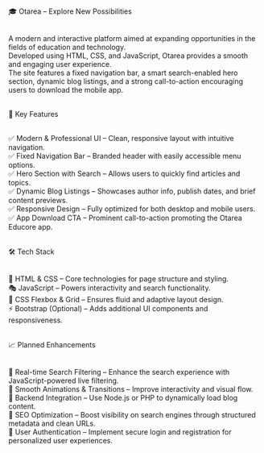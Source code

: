 🎓 Otarea – Explore New Possibilities<br><br>

A modern and interactive platform aimed at expanding opportunities in the fields of education and technology.<br>
Developed using HTML, CSS, and JavaScript, Otarea provides a smooth and engaging user experience.<br>
The site features a fixed navigation bar, a smart search-enabled hero section, dynamic blog listings, and a strong call-to-action encouraging users to download the mobile app.<br><br>

🚀 Key Features<br><br>

✅ Modern & Professional UI – Clean, responsive layout with intuitive navigation.<br>
✅ Fixed Navigation Bar – Branded header with easily accessible menu options.<br>
✅ Hero Section with Search – Allows users to quickly find articles and topics.<br>
✅ Dynamic Blog Listings – Showcases author info, publish dates, and brief content previews.<br>
✅ Responsive Design – Fully optimized for both desktop and mobile users.<br>
✅ App Download CTA – Prominent call-to-action promoting the Otarea Educore app.<br><br>

🛠️ Tech Stack<br><br>

🎨 HTML & CSS – Core technologies for page structure and styling.<br>
🎭 JavaScript – Powers interactivity and search functionality.<br>
📌 CSS Flexbox & Grid – Ensures fluid and adaptive layout design.<br>
⚡ Bootstrap (Optional) – Adds additional UI components and responsiveness.<br><br>

📈 Planned Enhancements<br><br>

🔹 Real-time Search Filtering – Enhance the search experience with JavaScript-powered live filtering.<br>
🔹 Smooth Animations & Transitions – Improve interactivity and visual flow.<br>
🔹 Backend Integration – Use Node.js or PHP to dynamically load blog content.<br>
🔹 SEO Optimization – Boost visibility on search engines through structured metadata and clean URLs.<br>
🔹 User Authentication – Implement secure login and registration for personalized user experiences.<br>
